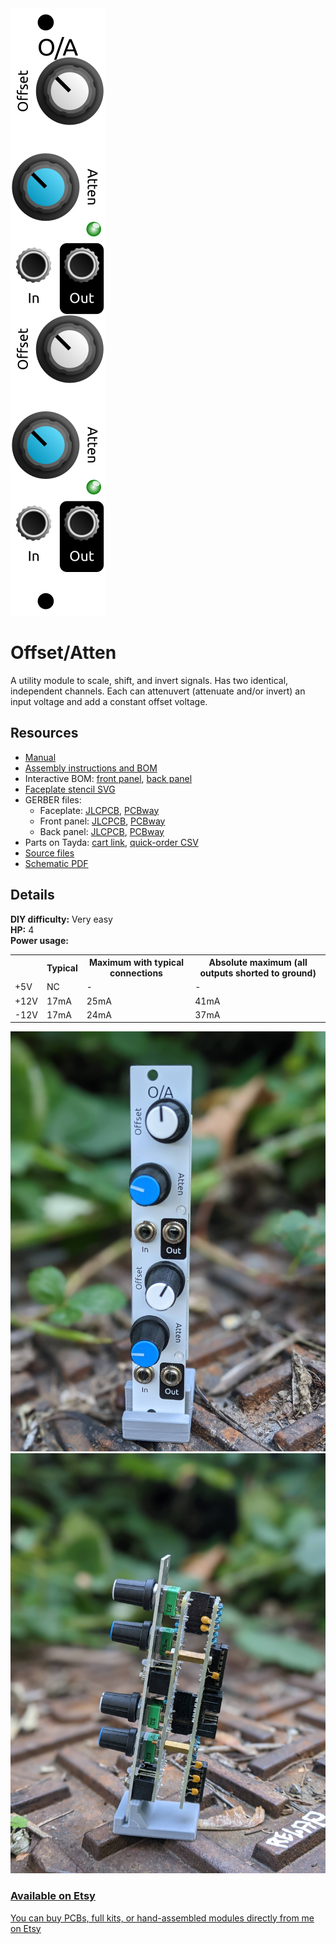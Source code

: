 <div class="fm-readme-container">
<div class="fm-row">

<img class="fm-readme-module-image" src="docs/images/offset_atten_faceplate.svg" />

<div class="fm-readme-text">

<h1>Offset/Atten</h1>

<p>A utility module to scale, shift, and invert signals. Has two identical, independent channels. Each can attenuvert (attenuate and/or invert) an input voltage and add a constant offset voltage.</p>

<h2>Resources</h2>

<ul>
  <li><a href="https://quinnfreedman.github.io/fm-artifacts/OffsetAtten/offset_atten_manual.pdf">Manual</a></li>
  <li><a href="https://quinnfreedman.github.io/modular/modules/OffsetAtten/docs/assembly_instructions">Assembly instructions and BOM</a></li>
  <li>Interactive BOM: <a href="https://quinnfreedman.github.io/fm-artifacts/OffsetAtten/offset_atten_pcb_front_interactive_bom.html">front panel</a>, <a href="https://quinnfreedman.github.io/fm-artifacts/OffsetAtten/offset_atten_pcb_back_interactive_bom.html">back panel</a></li>
  <li><a href="https://quinnfreedman.github.io/fm-artifacts/OffsetAtten/offset_atten_faceplate.svg">Faceplate stencil SVG</a></li>
  <li>GERBER files:
    <ul>
      <li>Faceplate: <a href="https://quinnfreedman.github.io/fm-artifacts/OffsetAtten/offset_atten_faceplate_jlcpcb.zip">JLCPCB</a>, <a href="https://quinnfreedman.github.io/fm-artifacts/OffsetAtten/offset_atten_faceplate_pcbway.zip">PCBway</a></li>
      <li>Front panel: <a href="https://quinnfreedman.github.io/fm-artifacts/OffsetAtten/offset_atten_pcb_front_jlcpcb.zip">JLCPCB</a>, <a href="https://quinnfreedman.github.io/fm-artifacts/OffsetAtten/offset_atten_pcb_front_pcbway.zip">PCBway</a></li>
      <li>Back panel: <a href="https://quinnfreedman.github.io/fm-artifacts/OffsetAtten/offset_atten_pcb_back_jlcpcb.zip">JLCPCB</a>, <a href="https://quinnfreedman.github.io/fm-artifacts/OffsetAtten/offset_atten_pcb_back_pcbway.zip">PCBway</a></li>
    </ul>
  </li>
  <li>Parts on Tayda: <a href="https://www.taydaelectronics.com/savecartpro/index/savenewquote/qid/87940674120">cart link</a>, <a href="https://freemodular.org/modules/OffsetAtten/fm_oa_tayda_bom.csv">quick-order CSV</a></li>
  <li><a href="https://github.com/QuinnFreedman/modular/tree/main/modules/OffsetAtten">Source files</a></li>
  <li><a href="https://quinnfreedman.github.io/fm-artifacts/OffsetAtten/offset_atten_schematic.pdf">Schematic PDF</a></li>
</ul>

</div>
</div>

<h2>Details</h2>

<b>DIY difficulty:</b> Very easy<br>
<b>HP:</b> 4<br>
<b>Power usage:</b>
<table class="fm-current-table">
  <tr>
    <th></th>
    <th>Typical</th>
    <th>Maximum with typical connections</th>
    <th>Absolute maximum (all outputs shorted to ground)</th>
  </tr>
  <tr>
    <td>+5V</td>
    <td>NC</td>
    <td>-</td>
    <td>-</td>
  </tr>
  <tr>
    <td>+12V</td>
    <td>17mA</td>
    <td>25mA</td>
    <td>41mA</td>
  </tr>
  <tr>
    <td>-12V</td>
    <td>17mA</td>
    <td>24mA</td>
    <td>37mA</td>
  </tr>
</table>

<a class="fm-etsy-link" href="https://www.etsy.com/listing/1788670334">
  <img src="docs/images/00-offsetatten-front.jpg" /><img src="docs/images/01-offsetatten-back.jpg" />
  <h3>Available on Etsy</h3>
  <p>You can buy PCBs, full kits, or hand-assembled modules directly from me on Etsy</p>
</a>

</div>
